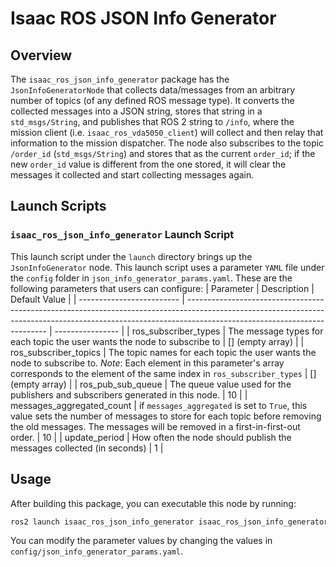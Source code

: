 # Isaac ROS JSON Info Generator

## Overview

The `isaac_ros_json_info_generator` package has the `JsonInfoGeneratorNode` that collects data/messages from an arbitrary number of topics (of any defined ROS message type). It converts the collected messages into a JSON string, stores that string in a `std_msgs/String`, and publishes that ROS 2 string to `/info`, where the mission client (i.e. `isaac_ros_vda5050_client`) will collect and then relay that information to the mission dispatcher. The node also subscribes to the topic `/order_id` (`std_msgs/String`) and stores that as the current `order_id`; if the new `order_id` value is different from the one stored, it will clear the messages it collected and start collecting messages again.

## Launch Scripts

### `isaac_ros_json_info_generator` Launch Script

This launch script under the `launch` directory brings up the `JsonInfoGenerator` node. This launch script uses a parameter `YAML` file under the `config` folder in `json_info_generator_params.yaml`. These are the following parameters that users can configure:
| Parameter                 | Description                                                                                                                                                                                             | Default Value    |
| ------------------------- | ------------------------------------------------------------------------------------------------------------------------------------------------------------------------------------------------------- | ---------------- |
| ros_subscriber_types      | The message types for each topic the user wants the node to subscribe to                                                                                                                                | [] (empty array) |
| ros_subscriber_topics     | The topic names for each topic the user wants the node to subscribe to. *Note*: Each element in this parameter's array corresponds to the element of the same index in `ros_subscriber_types`           | [] (empty array) |
| ros_pub_sub_queue         | The queue value used for the publishers and subscribers generated in this node.                                                                                                                         | 10               |
| messages_aggregated_count | if `messages_aggregated` is set to `True`, this value sets the number of messages to store for each topic before removing the old messages. The messages will be removed in a first-in-first-out order. | 10               |
| update_period             | How often the node should publish the messages collected (in seconds)                                                                                                                                   | 1                |

## Usage

After building this package, you can executable this node by running:

```bash
ros2 launch isaac_ros_json_info_generator isaac_ros_json_info_generator.launch.py
```

You can modify the parameter values by changing the values in `config/json_info_generator_params.yaml`.
